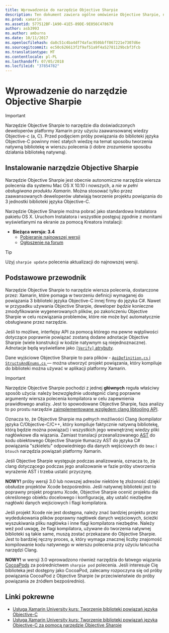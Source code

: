 ```yaml
---
title: Wprowadzenie do narzędzie Objective Sharpie
description: Ten dokument zawiera ogólne omówienie Objective Sharpie, narzędzie używane do zautomatyzowania tworzenia powiązania C# na kod języka Objective-C.
ms.prod: xamarin
ms.assetid: 577512BF-1A90-41E5-89DE-9E056C478678
author: asb3993
ms.author: amburns
ms.date: 10/11/2017
ms.openlocfilehash: da8c51c4ba4df74afac950bbff867221e7307d6e
ms.sourcegitcommit: ec50c626613f2f9af51a9f4a52781129bcbf3fcb
ms.translationtype: MT
ms.contentlocale: pl-PL
ms.lasthandoff: 07/05/2018
ms.locfileid: "37854782"
---
```

# <a name="getting-started-with-objective-sharpie"></a>Wprowadzenie do narzędzie Objective Sharpie

> [!IMPORTANT]
> Narzędzie Objective Sharpie to narzędzie dla doświadczonych deweloperów platformy Xamarin przy użyciu zaawansowanej wiedzy Objective-c (a, C). Przed podjęciem próby powiązania do biblioteki języka Objective-C powinny mieć stałych wiedzę na temat sposobu tworzenia natywną bibliotekę w wierszu polecenia (i dobre zrozumienie sposobu działania bibliotekę natywną).

<a name="installing" />

## <a name="installing-objective-sharpie"></a>Instalowanie narzędzie Objective Sharpie

Narzędzie Objective Sharpie jest obecnie autonomiczne narzędzie wiersza polecenia dla systemu Mac OS X 10.10 i nowszych, a _nie w pełni obsługiwana produktu Xamarin_. Można stosować tylko przez zaawansowanych deweloperów ułatwiają tworzenie projektu powiązania do 3 jednostki biblioteki języka Objective-C.

Narzędzie Objective Sharpie można pobrać jako standardowa Instalatora pakietu OS X.
Uruchom Instalatora i wszystkie postępuj zgodnie z monitami wyświetlanymi na ekranie za pomocą Kreatora instalacji:

- **Bieżąca wersja: 3.4**
  - [Pobieranie najnowszej wersji](https://dl.xamarin.com/objective-sharpie/ObjectiveSharpie.pkg)
  - [Ogłoszenie na forum](https://forums.xamarin.com/discussion/104800/objective-sharpie-3-4)

> [!TIP]
> Użyj `sharpie update` polecenia aktualizacji do najnowszej wersji.

## <a name="basic-walkthrough"></a>Podstawowe przewodnik

Narzędzie Objective Sharpie to narzędzie wiersza polecenia, dostarczone przez: Xamarin, które pomaga w tworzeniu definicji wymaganej do powiązania 3 biblioteki języka Objective-C innej firmy do języka C#.
Nawet w przypadku używania Objective Sharpie, deweloper *będzie* konieczne zmodyfikowanie wygenerowanych plików, po zakończeniu Objective Sharpie w celu rozwiązania problemów, które nie może być automatycznie obsługiwane przez narzędzie.

Jeśli to możliwe, interfejsy API za pomocą którego ma pewne wątpliwości dotyczące poprawnie powiązać zostaną dodane adnotacje Objective Sharpie (wiele konstrukcji w kodzie natywnym są niejednoznaczne).
Adnotacje będą wyświetlane jako [ `[Verify]` atrybuty](~/cross-platform/macios/binding/objective-sharpie/platform/verify.md).

Dane wyjściowe Objective Sharpie to para plików - [ `ApiDefinition.cs` i `StructsAndEnums.cs` ](~/cross-platform/macios/binding/objective-sharpie/platform/apidefinitions-structsandenums.md) — można utworzyć projekt powiązania, który kompiluje do biblioteki można używać w aplikacji platformy Xamarin.

> [!IMPORTANT]
> Narzędzie Objective Sharpie pochodzi z jednej **głównych** reguła właściwy sposób użycia: należy bezwzględnie udostępnić clang poprawne argumenty wiersza polecenia kompilatora w celu zapewnienia prawidłowego analizy. Jest to spowodowane Objective Sharpie, faza analizy to po prostu narzędzie [zaimplementowane względem clang libtooling API](http://clang.llvm.org/docs/LibTooling.html).

Oznacza to, że Objective Sharpie ma pełnych możliwości Clang (kompilator języka C/Objective-C/C++, który kompiluje faktycznie natywną bibliotekę, którą będzie można powiązać) i wszystkich jego wewnętrznej wiedzy pliki nagłówkowe dla wiązania.
Zamiast translacji przeanalizowanego [AST](http://en.wikipedia.org/wiki/Abstract_syntax_tree) do kodu obiektowego Objective Sharpie tłumaczy AST do języka C# powiązania "szkieletu" odpowiedniego dla danych wejściowych do `bmac` i `btouch` narzędzia powiązań platformy Xamarin.

Jeśli Objective Sharpie występuje podczas analizowania, oznacza to, że clang dotyczącego podczas jego analizowanie w fazie próby utworzenia wyrażenie AST i trzeba ustalić przyczynę.

**NOWY!** próby wersji 3.0 lub nowszej adresów niektóre tę złożoność dzięki obsłudze projektów Xcode bezpośrednio. Jeśli natywnej biblioteki jest to poprawny projekt programu Xcode, Objective Sharpie ocenić projektu dla określonego obiektu docelowego i konfigurację, aby ustalić niezbędne nagłówki danych wejściowych i flagi kompilatora.

Jeśli projekt Xcode nie jest dostępna, należy znać bardziej projektu przez wydedukowania plików poprawny nagłówek danych wejściowych, ścieżki wyszukiwania pliku nagłówka i inne flagi kompilatora niezbędne. Należy weź pod uwagę, że flagi kompilatora, używane do tworzenia natywnej biblioteki są takie same, muszą zostać przekazane do Objective Sharpie. Jest to bardziej ręczny proces, a, który wymaga znacznej liczby znajomość kompilowanie kodu natywnego w wierszu polecenia przy użyciu łańcucha narzędzi Clang.

**NOWY!** w wersji 3.0 wprowadzono również narzędzia do łatwego wiązania [CocoaPods](https://cocoapods.org) za pośrednictwem `sharpie pod` polecenia.
Jeśli interesuje Cię biblioteka jest dostępny jako CocoaPod, zalecamy rozpoczyna się od próby powiązania CocoaPod z Objective Sharpie (w przeciwieństwie do próby powiązania ze źródłem bezpośrednio).

## <a name="related-links"></a>Linki pokrewne

- [Usługa Xamarin University kurs: Tworzenie biblioteki powiązań języka Objective-C](https://university.xamarin.com/classes/track/all#building-an-objective-c-bindings-library)
- [Usługa Xamarin University kurs: Tworzenie biblioteki powiązań języka Objective-C za pomocą narzędzie Objective Sharpie](https://university.xamarin.com/classes/track/all#build-an-objective-c-bindings-library-with-objective-sharpie)